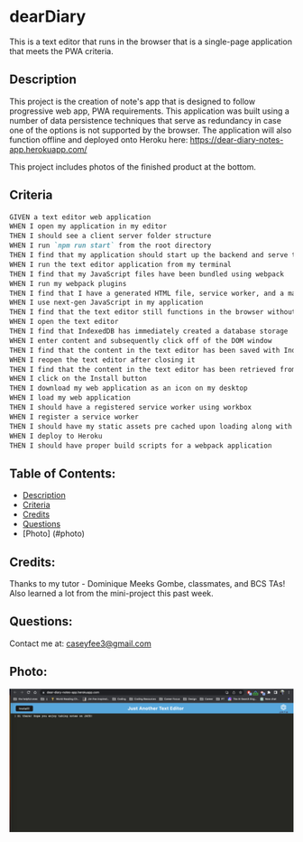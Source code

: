 # dearDiary
This is a text editor that runs in the browser that is a single-page application that meets the PWA criteria.

## Description

This project is the creation of note's app that is designed to follow progressive web app, PWA requirements. This application was built using a number of data persistence techniques that serve as redundancy in case one of the options is not supported by the browser. The application will also function offline and deployed onto Heroku here: https://dear-diary-notes-app.herokuapp.com/


This project includes photos of the finished product at the bottom. 

## Criteria
```md
GIVEN a text editor web application
WHEN I open my application in my editor
THEN I should see a client server folder structure
WHEN I run `npm run start` from the root directory
THEN I find that my application should start up the backend and serve the client
WHEN I run the text editor application from my terminal
THEN I find that my JavaScript files have been bundled using webpack
WHEN I run my webpack plugins
THEN I find that I have a generated HTML file, service worker, and a manifest file
WHEN I use next-gen JavaScript in my application
THEN I find that the text editor still functions in the browser without errors
WHEN I open the text editor
THEN I find that IndexedDB has immediately created a database storage
WHEN I enter content and subsequently click off of the DOM window
THEN I find that the content in the text editor has been saved with IndexedDB
WHEN I reopen the text editor after closing it
THEN I find that the content in the text editor has been retrieved from our IndexedDB
WHEN I click on the Install button
THEN I download my web application as an icon on my desktop
WHEN I load my web application
THEN I should have a registered service worker using workbox
WHEN I register a service worker
THEN I should have my static assets pre cached upon loading along with subsequent pages and static assets
WHEN I deploy to Heroku
THEN I should have proper build scripts for a webpack application
```

## Table of Contents: 
- [Description](#description) 
- [Criteria](#criteria)
- [Credits](#credits) 
- [Questions](#questions)
- [Photo] (#photo)

## Credits: 
Thanks to my tutor - Dominique Meeks Gombe, classmates, and BCS TAs! Also learned a lot from the mini-project this past week.

## Questions:
Contact me at: caseyfee3@gmail.com


## Photo:
![homepagePhoto](./client/src/images/JATE%20screenshot.png)

